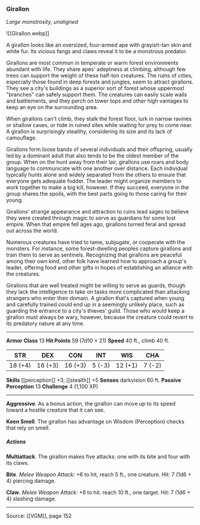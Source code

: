 ### Girallon
_Large monstrosity, unaligned_

![[Girallon.webp]]

A girallon looks like an oversized, four-armed ape with grayish-tan skin and white fur. Its vicious fangs and claws reveal it to be a monstrous predator.

Girallons are most common in temperate or warm forest environments abundant with life. They share apes' adeptness at climbing, although few trees can support the weight of these half-ton creatures. The ruins of cities, especially those found in deep forests and jungles, seem to attract girallons. They see a city's buildings as a superior sort of forest whose uppermost "branches" can safely support them. The creatures can easily scale walls and battlements, and they perch on tower tops and other high vantages to keep an eye on the surrounding area.

When girallons can't climb, they stalk the forest floor, lurk in narrow ravines or shallow caves, or hide in ruined sites while waiting for prey to come near. A girallon is surprisingly stealthy, considering its size and its lack of camouflage.

Girallons form loose bands of several individuals and their offspring, usually led by a dominant adult that also tends to be the oldest member of the group. When on the hunt away from their lair, girallons use roars and body language to communicate with one another over distance. Each individual typically hunts alone and widely separated from the others to ensure that everyone gets adequate fodder. The leader might organize members to work together to make a big kill, however. If they succeed, everyone in the group shares the spoils, with the best parts going to those caring for their young.

Girallons' strange appearance and attraction to ruins lead sages to believe they were created through magic to serve as guardians for some lost empire. When that empire fell ages ago, girallons turned feral and spread out across the world.

Numerous creatures have tried to tame, subjugate, or cooperate with the monsters. For instance, some forest-dwelling peoples capture girallons and train them to serve as sentinels. Recognizing that girallons are peaceful among their own kind, other folk have learned how to approach a group's leader, offering food and other gifts in hopes of establishing an alliance with the creatures.

Girallons that are well treated might be willing to serve as guards, though they lack the intelligence to take on tasks more complicated than attacking strangers who enter their domain. A girallon that's captured when young and carefully trained could end up in a seemingly unlikely place, such as guarding the entrance to a city's thieves' guild. Those who would keep a girallon must always be wary, however, because the creature could revert to its predatory nature at any time.



---

**Armor Class** 13
**Hit Points** 59 (7d10 + 21)
**Speed** 40 ft., climb 40 ft.

| STR     | DEX     | CON     | INT     | WIS     | CHA     |
|---------|---------|---------|---------|---------|---------|
| 18 (+4) | 16 (+3) | 16 (+3) | 5 (-3) | 12 (+1) | 7 (-2) |

**Skills** [[perception]] +3, [[stealth]] +5
**Senses** darkvision 60 ft.
**Passive Perception** 13
**Challenge** 4 (1,100 XP)

---

**Aggressive**. As a bonus action, the girallon can move up to its speed toward a hostile creature that it can see.

**Keen Smell**. The girallon has advantage on Wisdom (Perception) checks that rely on smell.

##### Actions
**Multiattack**. The girallon makes five attacks: one with its bite and four with its claws.

**Bite**. _Melee Weapon Attack:_ +6 to hit, reach 5 ft., one creature. Hit: 7 (1d6 + 4) piercing damage.

**Claw**. _Melee Weapon Attack:_ +6 to hit. reach 10 ft., one target. Hit: 7 (1d6 + 4) slashing damage.


---

Source: [[VGM]], page 152